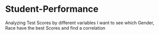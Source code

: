 # Student-Performance
Analyzing Test Scores by different variables
I want to see which Gender, Race have the best Scores and find a correlation
